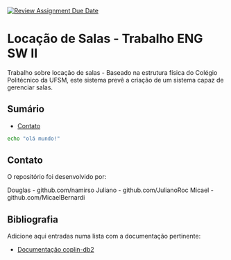 [![Review Assignment Due Date](https://classroom.github.com/assets/deadline-readme-button-22041afd0340ce965d47ae6ef1cefeee28c7c493a6346c4f15d667ab976d596c.svg)](https://classroom.github.com/a/agg6sSBC)
# Locação de Salas - Trabalho ENG SW II

Trabalho sobre locação de salas - 
Baseado na estrutura física do Colégio Politécnico da UFSM, este sistema prevê a criação de um sistema capaz de gerenciar salas.

## Sumário

* [Contato](#contato)

```bash
echo "olá mundo!"
```

## Contato

O repositório foi desenvolvido por:
 
Douglas  - github.com/namirso
Juliano  - github.com/JulianoRoc
Micael   - github.com/MicaelBernardi


## Bibliografia

Adicione aqui entradas numa lista com a documentação pertinente:

* [Documentação coplin-db2](https://pypi.org/project/coplin-db2/)

